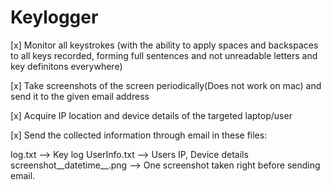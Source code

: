# Keylogger

[x] Monitor all keystrokes (with the ability to apply spaces and backspaces to all keys recorded, forming full sentences and not unreadable letters and key definitons everywhere)

[x] Take screenshots of the screen periodically(Does not work on mac) and send it to the given email address

[x] Acquire IP location and device details of the targeted laptop/user

[x] Send the collected information through email in these files:

log.txt --> Key log
UserInfo.txt --> Users IP, Device details
screenshot__datetime__.png --> One screenshot taken right before sending email. 


